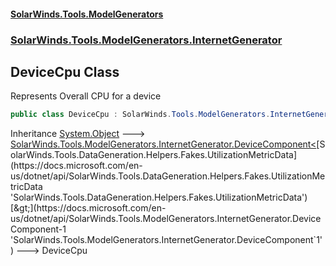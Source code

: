 #### [SolarWinds.Tools.ModelGenerators](index.md 'index')
### [SolarWinds.Tools.ModelGenerators.InternetGenerator](index.md#SolarWinds.Tools.ModelGenerators.InternetGenerator 'SolarWinds.Tools.ModelGenerators.InternetGenerator')

## DeviceCpu Class

Represents Overall CPU for a device

```csharp
public class DeviceCpu : SolarWinds.Tools.ModelGenerators.InternetGenerator.DeviceComponent<SolarWinds.Tools.DataGeneration.Helpers.Fakes.UtilizationMetricData>
```

Inheritance [System.Object](https://docs.microsoft.com/en-us/dotnet/api/System.Object 'System.Object') &#129106; [SolarWinds.Tools.ModelGenerators.InternetGenerator.DeviceComponent&lt;](https://docs.microsoft.com/en-us/dotnet/api/SolarWinds.Tools.ModelGenerators.InternetGenerator.DeviceComponent-1 'SolarWinds.Tools.ModelGenerators.InternetGenerator.DeviceComponent`1')[SolarWinds.Tools.DataGeneration.Helpers.Fakes.UtilizationMetricData](https://docs.microsoft.com/en-us/dotnet/api/SolarWinds.Tools.DataGeneration.Helpers.Fakes.UtilizationMetricData 'SolarWinds.Tools.DataGeneration.Helpers.Fakes.UtilizationMetricData')[&gt;](https://docs.microsoft.com/en-us/dotnet/api/SolarWinds.Tools.ModelGenerators.InternetGenerator.DeviceComponent-1 'SolarWinds.Tools.ModelGenerators.InternetGenerator.DeviceComponent`1') &#129106; DeviceCpu